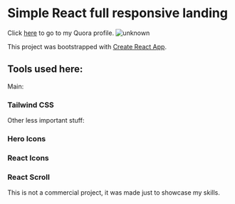 # Simple React full responsive landing
Click [here](quora.com/profile/Ashish-Kulkarni-100) to go to my Quora profile. 
![unknown](https://user-images.githubusercontent.com/61505173/171918960-50168753-4695-4a87-9648-74c05aad85bc.png)

This project was bootstrapped with [Create React App](https://github.com/facebook/create-react-app).

## Tools used here:

Main:
### Tailwind CSS
Other less important stuff:
### Hero Icons
### React Icons
### React Scroll

This is not a commercial project, it was made just to showcase my skills.
